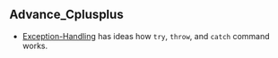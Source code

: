 ## Advance_Cplusplus
+ [Exception-Handling](Exception-Handling) has ideas how `try`, `throw`, and `catch` command works. 
